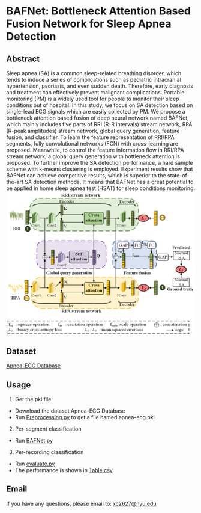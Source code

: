 # BAFNet: Bottleneck Attention Based Fusion Network for Sleep Apnea Detection

## Abstract
Sleep apnea (SA) is a common sleep-related breathing disorder, which tends to induce a series of complications such as pediatric intracranial hypertension, psoriasis, and even sudden death. Therefore, early diagnosis and treatment can effectively prevent malignant complications. Portable monitoring (PM) is a widely used tool for people to monitor their sleep conditions out of hospital. In this study, we focus on SA detection based on single-lead ECG signals which are easily collected by PM. We propose a bottleneck attention based fusion of deep neural network named BAFNet, which mainly includes five parts of RRI (R-R intervals) stream network, RPA (R-peak amplitudes) stream network, global query generation, feature fusion, and classifier. To learn the feature representation of RRI/RPA segments, fully convolutional networks (FCN) with cross-learning are proposed. Meanwhile, to control the feature information flow in RRI/RPA stream network, a global query generation with bottleneck attention is proposed. To further improve the SA detection performance, a hard sample scheme with k-means clustering is employed. Experiment results show that BAFNet can achieve competitive results, which is superior to the state-of-the-art SA detection methods. It means that BAFNet has a great potential to be applied in home sleep apnea test (HSAT) for sleep conditions monitoring.
![img](pic/model_if.png)


## Dataset
[Apnea-ECG Database](https://physionet.org/content/apnea-ecg/1.0.0/)

## Usage

1. Get the pkl file
- Download the dataset Apnea-ECG Database
- Run [Preprocessing.py](Preprocessing.py) to get a file named apnea-ecg.pkl

2. Per-segment classification
- Run [BAFNet.py](BAFNet.ipynb)

3. Per-recording classification  
- Run [evaluate.py](utils/code_for_calculating_per-recording/evaluate.py)
- The performance is shown in [Table.csv](utils/code_for_calculating_per-recording/output/Table.csv)

<!-- ## Cite
Not yet published
  If our work is helpful to you, please cite:   -->

## Email
If you have any questions, please email to: [xc2627@nyu.edu](mailto:xc2627@nyu.edu)


